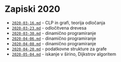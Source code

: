 # Zapiski 2020

* [`2020-03-16.md`](2020-03-16.md) - CLP in grafi, teorija odločanja
* [`2020-03-23.md`](2020-03-23.md) - odločitvena drevesa
* [`2020-03-30.md`](2020-03-30.md) - dinamično programiranje
* [`2020-04-06.md`](2020-04-06.md) - dinamično programiranje
* [`2020-04-08.md`](2020-04-08.md) - dinamično programiranje
* [`2020-04-20.md`](2020-04-20.md) - podatkovne strukture za grafe
* [`2020-05-04.md`](2020-05-04.md) - iskanje v širino, Dijkstrov algoritem
